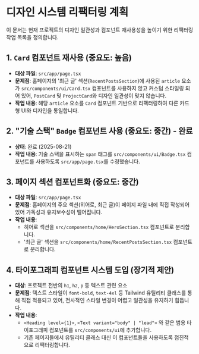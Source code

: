 # 디자인 시스템 리팩터링 계획

이 문서는 현재 프로젝트의 디자인 일관성과 컴포넌트 재사용성을 높이기 위한 리팩터링 작업 목록을 정의합니다.

## 1. `Card` 컴포넌트 재사용 (중요도: 높음)

-   **대상 파일**: `src/app/page.tsx`
-   **문제점**: 홈페이지의 '최근 글' 섹션(`RecentPostsSection`)에 사용된 `article` 요소가 `src/components/ui/Card.tsx` 컴포넌트를 사용하지 않고 커스텀 스타일링 되어 있어, `PostCard` 및 `ProjectCard`와 디자인 일관성이 맞지 않습니다.
-   **작업 내용**: 해당 `article` 요소를 `Card` 컴포넌트 기반으로 리팩터링하여 다른 카드형 UI와 디자인을 통일합니다.

## 2. "기술 스택" `Badge` 컴포넌트 사용 (중요도: 중간) - 완료

-   **상태**: 완료 (2025-08-21)
-   **작업 내용**: 기술 스택을 표시하는 `span` 태그를 `src/components/ui/Badge.tsx` 컴포넌트를 사용하도록 `src/app/page.tsx`를 수정했습니다.

## 3. 페이지 섹션 컴포넌트화 (중요도: 중간)

-   **대상 파일**: `src/app/page.tsx`
-   **문제점**: 홈페이지의 주요 섹션(히어로, 최근 글)이 페이지 파일 내에 직접 작성되어 있어 가독성과 유지보수성이 떨어집니다.
-   **작업 내용**:
    -   히어로 섹션을 `src/components/home/HeroSection.tsx` 컴포넌트로 분리합니다.
    -   '최근 글' 섹션을 `src/components/home/RecentPostsSection.tsx` 컴포넌트로 분리합니다.

## 4. 타이포그래피 컴포넌트 시스템 도입 (장기적 제안)

-   **대상**: 프로젝트 전반의 `h1`, `h2`, `p` 등 텍스트 관련 요소
-   **문제점**: 텍스트 스타일이 `font-bold`, `text-4xl` 등 Tailwind 유틸리티 클래스를 통해 직접 적용되고 있어, 전사적인 스타일 변경이 어렵고 일관성을 유지하기 힘듭니다.
-   **작업 내용**:
    -   `<Heading level={1}>`, `<Text variant="body" | "lead">` 와 같은 범용 타이포그래피 컴포넌트를 `src/components/ui`에 추가합니다.
    -   기존 페이지들에서 유틸리티 클래스 대신 이 컴포넌트들을 사용하도록 점진적으로 리팩터링합니다.